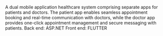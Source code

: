 A dual mobile application healthcare system
comprising separate apps for patients and doctors.
The patient app enables seamless appointment
booking and real-time communication with
doctors, while the doctor app provides one-click
appointment management and secure messaging
with patients.
Back end: ASP.NET
Front end: FLUTTER
